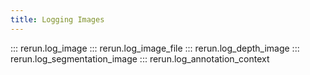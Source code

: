 ```yaml
---
title: Logging Images
---
```


::: rerun.log_image
::: rerun.log_image_file
::: rerun.log_depth_image
::: rerun.log_segmentation_image
::: rerun.log_annotation_context
